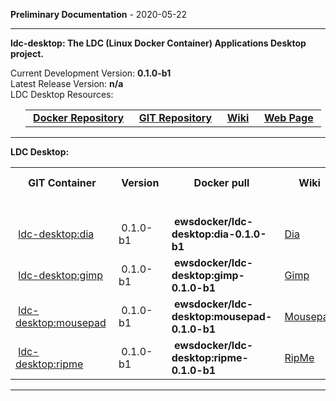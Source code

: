 
__Preliminary Documentation__ - 2020-05-22
____  
__ldc-desktop: The LDC (Linux Docker Container) Applications Desktop project.__  

Current Development Version: __0.1.0-b1__  
Latest Release Version: __n/a__  
LDC Desktop Resources:  

<ul>
  <table>
    <tr>
      <td>&nbsp;<a href="https://hub.docker.com/repository/docker/ewsdocker/ldc-desktop"><b>Docker Repository</b></a>&nbsp;</td>
      <td>&nbsp;<a href="https://github.com/ewsdocker/ldc-applications/desktop"><b>GIT Repository</b></a>&nbsp;</td>
      <td>&nbsp;<a href="https://github.com/ewsdocker/ldc-applications/wiki/Desktop.md"><b>Wiki</b></a>&nbsp;</td>
      <td>&nbsp;<a href="https://ewsdocker.github.io/ldc-applications/ldc-desktop.html"><b>Web Page</b></a>&nbsp;</td>
    </tr>
  </table>
</ul>

____  

__LDC Desktop:__  

<table border=0>
  <tr>
    <th>&nbsp;GIT Container&nbsp;</th>
    <th>&nbsp;Version&nbsp;</th>
    <th>&nbsp;Docker pull&nbsp;</th>
    <th>&nbsp;Wiki&nbsp;</th>
    <th>&nbsp;App Version&nbsp;</th>
  </tr>
  <tr>
    <td colspan=5>&nbsp;</td>
  </tr>
  <tr>
    <td>&nbsp;<a href="https://ewsdocker.github.io/ldc-applications/desktop/dia.html">ldc-desktop:dia</a>&nbsp;</td>
    <td>&nbsp;0.1.0-b1&nbsp;</td>
    <td>&nbsp;<b>ewsdocker/ldc-desktop:dia-0.1.0-b1</b>&nbsp;</td>
    <td>&nbsp;<a href="https://github.com/ewsdocker/ldc-applications/wiki/desktop/Dia.md">Dia</a>&nbsp;</td>
    <td>&nbsp;<b>0.97</b>&nbsp;</td>
  </tr>
  <tr>
    <td>&nbsp;<a href="https://ewsdocker.github.io/ldc-applications/desktop/gimp.html">ldc-desktop:gimp</a>&nbsp;</td>
    <td>&nbsp;0.1.0-b1&nbsp;</td>
    <td>&nbsp;<b>ewsdocker/ldc-desktop:gimp-0.1.0-b1</b>&nbsp;</td>
    <td>&nbsp;<a href="https://github.com/ewsdocker/ldc-applications/wiki/desktop/Gimp.md">Gimp</a>&nbsp;</td>
    <td>&nbsp;<b>2.8.18</b>&nbsp;</td>
  </tr>
  <tr>
    <td>&nbsp;<a href="https://ewsdocker.github.io/ldc-applications/desktop/mousepad.html">ldc-desktop:mousepad</a>&nbsp;</td>
    <td>&nbsp;0.1.0-b1&nbsp;</td>
    <td>&nbsp;<b>ewsdocker/ldc-desktop:mousepad-0.1.0-b1</b>&nbsp;</td>
    <td>&nbsp;<a href="https://github.com/ewsdocker/ldc-applications/wiki/desktop/Mousepad.md">Mousepad</a>&nbsp;</td>
    <td>&nbsp;<b>0.4.0</b>&nbsp;</td>
  </tr>
  <tr>
    <td>&nbsp;<a href="https://ewsdocker.github.io/ldc-applications/desktop/ripme.html">ldc-desktop:ripme</a>&nbsp;</td>
    <td>&nbsp;0.1.0-b1&nbsp;</td>
    <td>&nbsp;<b>ewsdocker/ldc-desktop:ripme-0.1.0-b1</b>&nbsp;</td>
    <td>&nbsp;<a href="https://github.com/ewsdocker/ldc-applications/wiki/desktop/Ripme.md">RipMe</a>&nbsp;</td>
    <td>&nbsp;<b>1.7.89</b>&nbsp;</td>
  </tr>
</table>

____  


